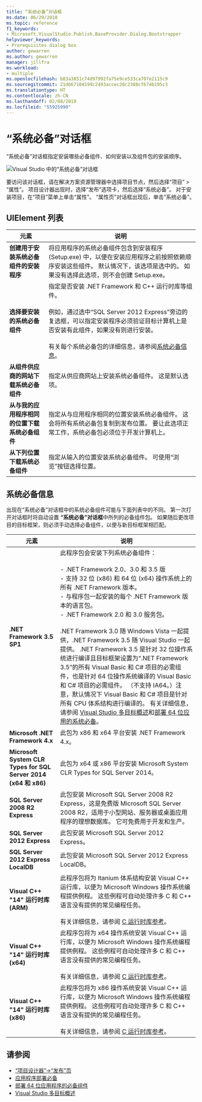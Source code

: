```yaml
---
title: “系统必备”对话框
ms.date: 06/29/2018
ms.topic: reference
f1_keywords:
- Microsoft.VisualStudio.Publish.BaseProvider.Dialog.Bootstrapper
helpviewer_keywords:
- Prerequisites dialog box
author: gewarren
ms.author: gewarren
manager: jillfra
ms.workload:
- multiple
ms.openlocfilehash: b83a3851c74d97992fa75e9ce533ca707e2115c9
ms.sourcegitcommit: 21d667104199c2493accec20c2388cf674b195c3
ms.translationtype: HT
ms.contentlocale: zh-CN
ms.lasthandoff: 02/08/2019
ms.locfileid: "55925990"
---
```

# <a name="prerequisites-dialog-box"></a>“系统必备”对话框

“系统必备”对话框指定安装哪些必备组件、如何安装以及组件包的安装顺序。

![Visual Studio 中的“系统必备”对话框](media/prerequisites-dialog-box.png)

要访问该对话框，请在解决方案资源管理器中选择项目节点，然后选择“项目” > “属性”。 项目设计器出现时，选择“发布”选项卡，然后选择“系统必备”。 对于安装项目，在“项目”菜单上单击“属性”。 “属性页”对话框出现后，单击“系统必备”。

## <a name="uielement-list"></a>UIElement 列表

|元素|说明​​|
|-------------|-----------------|
|**创建用于安装系统必备组件的安装程序**|将应用程序的系统必备组件包含到安装程序 (Setup.exe) 中，以便在安装应用程序之前按照依赖顺序安装这些组件。 默认情况下，该选项是选中的。 如果没有选择此选项，则不会创建 Setup.exe。|
|**选择要安装的系统必备组件**|指定是否安装 .NET Framework 和 C++ 运行时库等组件。<br /><br />例如，通过选中“SQL Server 2012 Express”旁边的复选框，可以指定安装程序必须验证目标计算机上是否安装有此组件，如果没有则进行安装。<br /><br />有关每个系统必备包的详细信息，请参阅[系统必备信息](#prerequisites-information)。|
|**从组件供应商的网站下载系统必备组件**|指定从供应商网站上安装系统必备组件。 这是默认选项。|
|**从与我的应用程序相同的位置下载系统必备组件**|指定从与应用程序相同的位置安装系统必备组件。 这会将所有系统必备包复制到发布位置。 要让此选项正常工作，系统必备包必须位于开发计算机上。|
|**从下列位置下载系统必备组件**|指定从输入的位置安装系统必备组件。 可使用“浏览”按钮选择位置。|

## <a name="prerequisites-information"></a>系统必备信息

出现在“系统必备”对话框中的系统必备组件可能与下面列表中的不同。 第一次打开对话框时将自动设置 **“系统必备”对话框**中所列的必备组件包。 如果随后更改项目的目标框架，则必须手动选择必备组件，以便与新目标框架相匹配。

|元素|说明​​|
|-------------|-----------------|
|**.NET Framework 3.5 SP1**|此程序包会安装下列系统必备组件：<br /><br /> - .NET Framework 2.0、3.0 和 3.5 版<br />- 支持 32 位 (x86) 和 64 位 (x64) 操作系统上的所有 .NET Framework 版本。<br />- 与程序包一起安装的每个 .NET Framework 版本的语言包。<br />- .NET Framework 2.0 和 3.0 服务包。<br /><br /> .NET Framework 3.0 随 Windows Vista 一起提供，.NET Framework 3.5 随 Visual Studio 一起提供。 .NET Framework 3.5 是针对 32 位操作系统进行编译且目标框架设置为“.NET Framework 3.5”的所有 Visual Basic 和 C# 项目的必需组件，也是针对 64 位操作系统编译的 Visual Basic 和 C# 项目的必需组件。 （不支持 IA64。）注意，默认情况下 Visual Basic 和 C# 项目是针对所有 CPU 体系结构进行编译的。 有关详细信息，请参阅 [Visual Studio 多目标概述](../../ide/visual-studio-multi-targeting-overview.md)和[部署 64 位应用的系统必备](../../deployment/deploying-prerequisites-for-64-bit-applications.md)。|
|**Microsoft .NET Framework 4.x**|此包为 x86 和 x64 平台安装 .NET Framework 4.x。|
|**Microsoft System CLR Types for SQL Server 2014 (x64 和 x86)**|此包为 x64 或 x86 平台安装 Microsoft System CLR Types for SQL Server 2014。|
|**SQL Server 2008 R2 Express**|此包安装 Microsoft SQL Server 2008 R2 Express，这是免费版 Microsoft SQL Server 2008 R2，适用于小型网站、服务器或桌面应用程序的理想数据库。 它可免费用于开发和生产。|
|**SQL Server 2012 Express**|此包安装 Microsoft SQL Server 2012 Express。|
|**SQL Server 2012 Express LocalDB**|此包安装 Microsoft SQL Server 2012 Express LocalDB。|
|**Visual C++ "14" 运行时库 (ARM)**|此程序包将为 Itanium 体系结构安装 Visual C++ 运行库，以便为 Microsoft Windows 操作系统编程提供例程。 这些例程可自动处理许多 C 和 C++ 语言没有提供的常见编程任务。<br /><br /> 有关详细信息，请参阅 [C 运行时库参考](/cpp/c-runtime-library/c-run-time-library-reference)。|
|**Visual C++ "14" 运行时库 (x64)**|此程序包将为 x64 操作系统安装 Visual C++ 运行库，以便为 Microsoft Windows 操作系统编程提供例程。 这些例程可自动处理许多 C 和 C++ 语言没有提供的常见编程任务。<br /><br /> 有关详细信息，请参阅 [C 运行时库参考](/cpp/c-runtime-library/c-run-time-library-reference)。|
|**Visual C++ "14" 运行时库 (x86)**|此程序包将为 x86 操作系统安装 Visual C++ 运行库，以便为 Microsoft Windows 操作系统编程提供例程。 这些例程可自动处理许多 C 和 C++ 语言没有提供的常见编程任务。<br /><br /> 有关详细信息，请参阅 [C 运行时库参考](/cpp/c-runtime-library/c-run-time-library-reference)。|

## <a name="see-also"></a>请参阅

- [“项目设计器”->“发布”页](../../ide/reference/publish-page-project-designer.md)
- [应用程序部署必备](../../deployment/application-deployment-prerequisites.md)
- [部署 64 位应用程序的必备组件](../../deployment/deploying-prerequisites-for-64-bit-applications.md)
- [Visual Studio 多目标概述](../../ide/visual-studio-multi-targeting-overview.md)